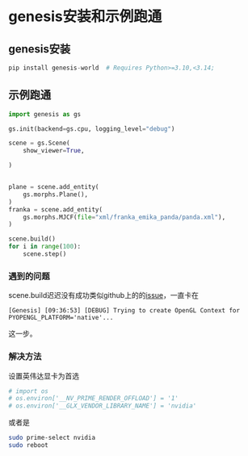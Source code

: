 # genesis安装和示例跑通

## genesis安装

```python
pip install genesis-world  # Requires Python>=3.10,<3.14;
```

## 示例跑通

```python
import genesis as gs

gs.init(backend=gs.cpu, logging_level="debug")

scene = gs.Scene(
    show_viewer=True,

)


plane = scene.add_entity(
    gs.morphs.Plane(),
)
franka = scene.add_entity(
    gs.morphs.MJCF(file="xml/franka_emika_panda/panda.xml"),
)

scene.build()
for i in range(100):
    scene.step()
```

### 遇到的问题

scene.build迟迟没有成功类似github上的的[issue](https://github.com/Genesis-Embodied-AI/Genesis/issues/1533)，一直卡在

```
[Genesis] [09:36:53] [DEBUG] Trying to create OpenGL Context for PYOPENGL_PLATFORM='native'...
```

这一步。

### 解决方法

设置英伟达显卡为首选

```python
# import os
# os.environ['__NV_PRIME_RENDER_OFFLOAD'] = '1'
# os.environ['__GLX_VENDOR_LIBRARY_NAME'] = 'nvidia'
```

或者是

```bash
sudo prime-select nvidia
sudo reboot
```

